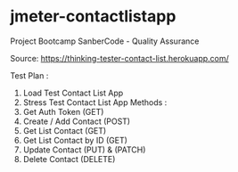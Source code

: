 # jmeter-contactlistapp
Project Bootcamp SanberCode - Quality Assurance 

Source: https://thinking-tester-contact-list.herokuapp.com/

Test Plan :
  1. Load Test Contact List App
  2. Stress Test Contact List App
Methods :
1. Get Auth Token (GET)
2. Create / Add Contact (POST)
3. Get List Contact (GET)
4. Get List Contact by ID (GET)
5. Update Contact (PUT) & (PATCH)
6. Delete Contact (DELETE)
